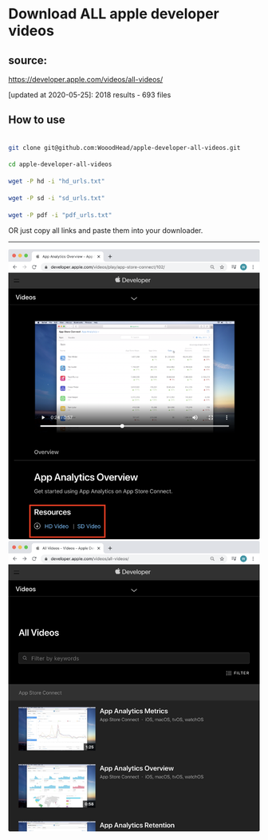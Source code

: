 # Download ALL apple developer videos

## source:
https://developer.apple.com/videos/all-videos/

[updated at 2020-05-25]: 2018 results - 693 files


## How to use
```sh

git clone git@github.com:WooodHead/apple-developer-all-videos.git

cd apple-developer-all-videos

wget -P hd -i "hd_urls.txt"

wget -P sd -i "sd_urls.txt"

wget -P pdf -i "pdf_urls.txt"

```

OR 
just copy all links and paste them into your downloader.

----

![](./images/2020-05-25-22-37-52.png)
![](./images/2020-05-25-22-37-59.png)
